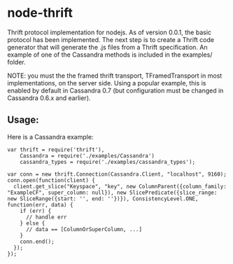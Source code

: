 # node-thrift

Thrift protocol implementation for nodejs. As of version 0.0.1, the basic
protocol has been implemented. The next step is to create a Thrift code
generator that will generate the .js files from a Thrift specification.
An example of one of the Cassandra methods is included in the examples/
folder.

NOTE: you must the the framed thrift transport, TFramedTransport in most
implementations, on the server side. Using a popular example, this is enabled
by default in Cassandra 0.7 (but configuration must be changed in Cassandra
0.6.x and earlier).

## Usage:

Here is a Cassandra example:

    var thrift = require('thrift'),
        Cassandra = require('./examples/Cassandra')
        cassandra_types = require('./examples/cassandra_types');

    var conn = new thrift.Connection(Cassandra.Client, "localhost", 9160);
    conn.open(function(client) {
      client.get_slice("Keyspace", "key", new ColumnParent({column_family: "ExampleCF", super_column: null}), new SlicePredicate({slice_range: new SliceRange({start: '', end: ''})}), ConsistencyLevel.ONE, function(err, data) {
        if (err) {
          // handle err
        } else {
          // data == [ColumnOrSuperColumn, ...]
        }
        conn.end();
      });
    });

